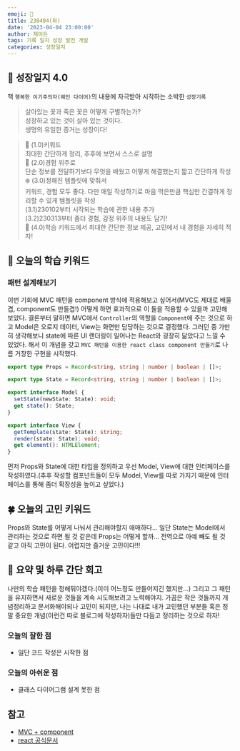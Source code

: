 ```yaml
---
emoji: 🌱
title: 230404(화)
date: '2023-04-04 23:00:00'
author: 제이든
tags: 기록 일지 성장 발전 개발
categories: 성장일지
---
```


## 🎄 성장일지 4.0

책 `행복한 이기주의자(웨인 다이어)`의 내용에 자극받아 시작하는 소박한 `성장기록`

> 살아있는 꽃과 죽은 꽃은 어떻게 구별하는가?<br/>
> 성장하고 있는 것이 살아 있는 것이다.<br/>
> 생명의 유일한 증거는 성장이다!

> 🌳 (1.0)키워드<br/>
> 최대한 간단하게 정리, 추후에 보면서 스스로 설명<br/>
> 🍉 (2.0)경험 위주로<br/>
> 단순 정보를 전달하기보다 무엇을 배웠고 어떻게 해결했는지 짧고 간단하게 작성<br/>
> ❄️ (3.0)정해진 템플릿에 맞춰서<br/>
> 키워드, 경험 모두 좋다. 다만 매일 작성하기로 마음 먹은만큼 핵심만 간결하게 정리할 수 있게 템플릿을 작성<br/>
> (3.1)230102부터 시작되는 학습에 관한 내용 추가<br/>
> (3.2)230313부터 좀더 경험, 감정 위주의 내용도 담기!<br/>
> 🌾 (4.0)학습 키워드에서 최대한 간단한 정보 제공, 고민에서 내 경험을 자세히 적자!<br/>

## 🔑 오늘의 학습 키워드

### 패턴 설계해보기

이번 기회에 MVC 패턴을 component 방식에 적용해보고 싶어서(MVC도 제대로 배울 겸, component도 만들겸!) 어떻게 하면 효과적으로 이 둘을 적용할 수 있을까 고민해보았다.
결론부터 말하면 MVC에서 `Controller`의 역할을 `Component`에 주는 것으로 하고 Model은 오로지 데이터, View는 화면만 담당하는 것으로 결정했다. 그러던 중 가만히 생각해보니
state에 따른 UI 랜더링이 일어나는 React와 굉장히 닮았다고 느낄 수 있었다. 해서 이 개념을 갖고 `MVC 패턴을 이용한 react class component 만들기`로 나름 거창한 구현을 시작했다.

```ts
export type Props = Record<string, string | number | boolean | []>;

export type State = Record<string, string | number | boolean | []>;

export interface Model {
  setState(newState: State): void;
  get state(): State;
}

export interface View {
  getTemplate(state: State): string;
  render(state: State): void;
  get element(): HTMLElement;
}
```

먼저 Props와 State에 대한 타입을 정의하고 우선 Model, View에 대한 인터페이스를 작성하였다.(추후 작성할 컴포넌트들이 모두 Model, View를 따로 가지기 때문에 인터페이스를 통해 좀더
확장성을 높이고 싶었다.)

## 🍀 오늘의 고민 키워드

Props와 State를 어떻게 나눠서 관리해야할지 애매하다... 일단 State는 Model에서 관리하는 것으로 하면 될 것 같은데 Props는 어떻게 할까... 전역으로 아예 빼도 될 것 같고 아직 고민이 된다.
어렵지만 즐거운 고민이다!!!

## 📝 요약 및 하루 간단 회고

나만의 학습 패턴을 정해둬야겠다.(이미 어느정도 만들어지긴 했지만...) 그리고 그 패턴을 유지하면서 새로운 것들을 계속 시도해보려고 노력해야지. 가끔은 작은 것들까지 개념정리하고 문서화해야되나
고민이 되지만, 나는 나대로 내가 고민했던 부분들 혹은 정말 중요한 개념(이런건 따로 블로그에 작성하자)들만 다듬고 정리하는 것으로 하자!

### 오늘의 잘한 점

- 일단 코드 작성은 시작한 점

### 오늘의 아쉬운 점

- 클래스 다이어그램 설계 못한 점

## 참고

- [MVC + component](https://velog.io/@imnotmoon/MVC-Pattern-vanila-JavaScript)
- [react 공식문서](https://ko.reactjs.org/)

```toc

```
